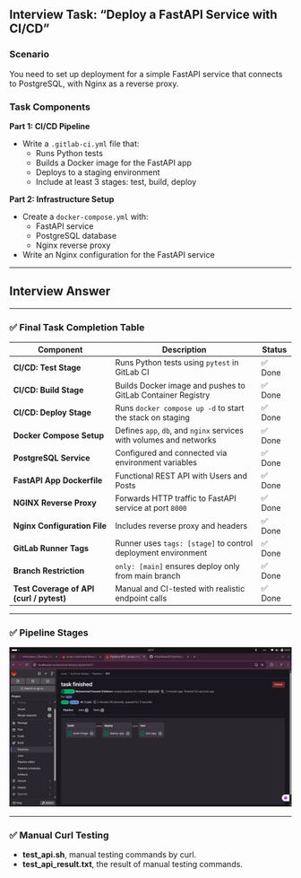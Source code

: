 ## Interview Task: “Deploy a FastAPI Service with CI/CD”

### Scenario

You need to set up deployment for a simple FastAPI service that connects to PostgreSQL, with Nginx as a reverse proxy.

### Task Components

**Part 1: CI/CD Pipeline**

- Write a `.gitlab-ci.yml` file that:
  - Runs Python tests
  - Builds a Docker image for the FastAPI app
  - Deploys to a staging environment
  - Include at least 3 stages: test, build, deploy

**Part 2: Infrastructure Setup**

- Create a `docker-compose.yml` with:
  - FastAPI service
  - PostgreSQL database
  - Nginx reverse proxy
- Write an Nginx configuration for the FastAPI service

---

## Interview Answer

---

### ✅ Final Task Completion Table

| **Component**                            | **Description**                                                     | **Status** |
| ---------------------------------------- | ------------------------------------------------------------------- | ---------- |
| **CI/CD: Test Stage**                    | Runs Python tests using `pytest` in GitLab CI                       | ✅ Done     |
| **CI/CD: Build Stage**                   | Builds Docker image and pushes to GitLab Container Registry         | ✅ Done     |
| **CI/CD: Deploy Stage**                  | Runs `docker compose up -d` to start the stack on staging           | ✅ Done     |
| **Docker Compose Setup**                 | Defines `app`, `db`, and `nginx` services with volumes and networks | ✅ Done     |
| **PostgreSQL Service**                   | Configured and connected via environment variables                  | ✅ Done     |
| **FastAPI App Dockerfile**               | Functional REST API with Users and Posts                            | ✅ Done     |
| **NGINX Reverse Proxy**                  | Forwards HTTP traffic to FastAPI service at port `8000`             | ✅ Done     |
| **Nginx Configuration File**             | Includes reverse proxy and headers                                  | ✅ Done     |
| **GitLab Runner Tags**                   | Runner uses `tags: [stage]` to control deployment environment       | ✅ Done     |
| **Branch Restriction**                   | `only: [main]` ensures deploy only from main branch                 | ✅ Done     |
| **Test Coverage of API (curl / pytest)** | Manual and CI-tested with realistic endpoint calls                  | ✅ Done     |

---

### ✅ Pipeline Stages
![Pipeline](https://github.com/mhesfahani97/technical-devops/blob/main/images/pipeline.png?raw=true)

---

### ✅ Manual Curl Testing

- **test_api.sh**, manual testing commands by curl.
- **test_api_result.txt**, the result of manual testing commands.
